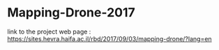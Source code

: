 # Mapping-Drone-2017

link to the project web page : 
https://sites.hevra.haifa.ac.il/rbd/2017/09/03/mapping-drone/?lang=en
